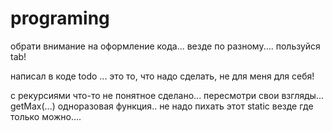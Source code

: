 # programing
обрати внимание на оформление кода... везде по разному....
пользуйся tab!

написал в коде todo ... это то, что надо сделать, не для меня для себя!

с рекурсиями что-то не понятное сделано... пересмотри свои взгляды...
getMax(...) одноразовая функция..
не надо пихать этот static везде где только можно....
